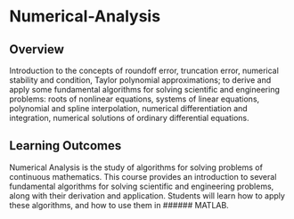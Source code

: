 # Numerical-Analysis

## Overview
Introduction to the concepts of roundoff error, truncation error, numerical stability and condition, Taylor polynomial approximations; to derive and apply some fundamental algorithms for solving scientific and engineering problems: roots of nonlinear equations, systems of linear equations, polynomial and spline interpolation, numerical differentiation and integration, numerical solutions of ordinary differential equations.

## Learning Outcomes
Numerical Analysis is the study of algorithms for solving problems of continuous mathematics. This course provides an introduction to several fundamental algorithms for solving scientific and engineering problems, along with their derivation and application. Students will learn how to apply these algorithms, and how to use them in ###### MATLAB.
